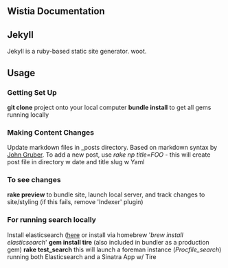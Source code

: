 
## Wistia Documentation ##

## Jekyll ##

Jekyll is a ruby-based static site generator. woot.

## Usage ##

### Getting Set Up ###
**git clone** project onto your local computer
**bundle install** to get all gems running locally

### Making Content Changes ###
Update markdown files in \_posts directory. 
Based on markdown syntax by [John Gruber](http://daringfireball.net/projects/markdown/).
To add a new post, use *rake np title=FOO* - this will create post file in directory w date and title slug w Yaml

### To see changes ###
**rake preview** to bundle site, launch local server, and track changes to site/styling (if this fails, remove 'Indexer' plugin)

### For running search locally ###
Install elasticsearch ([here](http://www.elasticsearch.org/download/) or install via homebrew '*brew install elasticsearch*'
**gem install tire** (also included in bundler as a production gem)
**rake test_search** this will launch a foreman instance (*Procfile_search*) running both Elasticsearch and a Sinatra App w/ Tire


